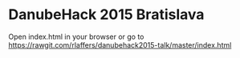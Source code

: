 # DanubeHack 2015 Bratislava

Open index.html in your browser or go to https://rawgit.com/rlaffers/danubehack2015-talk/master/index.html
